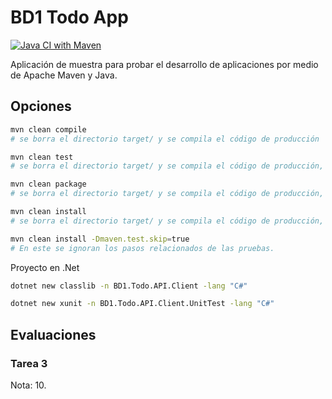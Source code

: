BD1 Todo App
============

[![Java CI with Maven](https://github.com/martinicr/bd1-todo/actions/workflows/maven.yml/badge.svg?branch=dev)](https://github.com/martinicr/bd1-todo/actions/workflows/maven.yml)

Aplicación de muestra para probar el desarrollo de aplicaciones por medio de Apache Maven y Java.


## Opciones
```bash
mvn clean compile
# se borra el directorio target/ y se compila el código de producción

mvn clean test
# se borra el directorio target/ y se compila el código de producción, se compila el código de pruebas y se ejecutan las pruebas.

mvn clean package
# se borra el directorio target/ y se compila el código de producción, se compila el código de pruebas, se ejecutan las pruebas, se construye el .jar.

mvn clean install
# se borra el directorio target/ y se compila el código de producción, se compila el código de pruebas, se ejecutan las pruebas, se construye el .jar y se instala en el repositorio local de Maven (.m2/repository).

mvn clean install -Dmaven.test.skip=true
# En este se ignoran los pasos relacionados de las pruebas. 
```

Proyecto en .Net

```bash
dotnet new classlib -n BD1.Todo.API.Client -lang "C#"

dotnet new xunit -n BD1.Todo.API.Client.UnitTest -lang "C#"
```

## Evaluaciones

### Tarea 3
Nota: 10.
